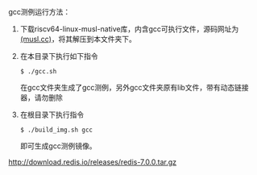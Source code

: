 gcc测例运行方法：
1. 下载riscv64-linux-musl-native库，内含gcc可执行文件，源码网址为[(musl.cc)](https://musl.cc/riscv64-linux-musl-native.tgz)，将其解压到本文件夹下。

2. 在本目录下执行如下指令

   ```shell
   $ ./gcc.sh
   ```

   在gcc文件夹生成了gcc测例，另外gcc文件夹原有lib文件，带有动态链接器，请勿删除

3. 在根目录下执行指令

   ```shell
   $ ./build_img.sh gcc
   ```

   即可生成gcc测例镜像。

http://download.redis.io/releases/redis-7.0.0.tar.gz